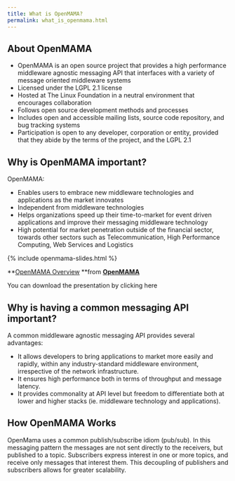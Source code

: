 ```yaml
---
title: What is OpenMAMA?
permalink: what_is_openmama.html
---
```


About OpenMAMA
--------------

-   OpenMAMA is an open source project that provides a high performance middleware agnostic messaging API that interfaces with a variety of message oriented middleware systems
-   Licensed under the LGPL 2.1 license
-   Hosted at The Linux Foundation in a neutral environment that encourages collaboration
-   Follows open source development methods and processes
-   Includes open and accessible mailing lists, source code repository, and bug tracking systems
-   Participation is open to any developer, corporation or entity, provided that they abide by the terms of the project, and the LGPL 2.1

Why is OpenMAMA important?
--------------------------

OpenMAMA:

-   Enables users to embrace new middleware technologies and applications as the market innovates
-   Independent from middleware technologies
-   Helps organizations speed up their time-to-market for event driven applications and improve their messaging middleware technology
-   High potential for market penetration outside of the financial sector, towards other sectors such as Telecommunication, High Performance Computing, Web Services and Logistics

{% include openmama-slides.html %}

**[OpenMAMA Overview](https://www.slideshare.net/OpenMAMA/openmama-overview "OpenMAMA Overview") **from **[OpenMAMA](https://www.slideshare.net/OpenMAMA)**

You can download the presentation by clicking here

Why is having a common messaging API important?
-----------------------------------------------

A common middleware agnostic messaging API provides several advantages:

-   It allows developers to bring applications to market more easily and rapidly, within any industry-standard middleware environment, irrespective of the network infrastructure.
-   It ensures high performance both in terms of throughput and message latency.
-   It provides commonality at API level but freedom to differentiate both at lower and higher stacks (ie. middleware technology and applications).

How OpenMAMA Works
------------------

OpenMama uses a common publish/subscribe idiom (pub/sub). In this messaging pattern the messages are not sent directly to the receivers, but published to a topic. Subscribers express interest in one or more topics, and receive only messages that interest them. This decoupling of publishers and subscribers allows for greater scalability.